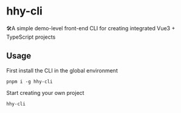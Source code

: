 # hhy-cli
🛠A simple demo-level front-end CLI for creating integrated Vue3 + TypeScript projects

## Usage

First install the CLI in the global environment

~~~
pnpm i -g hhy-cli
~~~

Start creating your own project

~~~
hhy-cli
~~~

